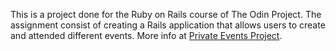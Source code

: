 This is a project done for the Ruby on Rails course of The Odin Project. The assignment consist of creating a Rails application that allows users to create and attended different events. More info at [Private Events Project](https://www.theodinproject.com/courses/ruby-on-rails/lessons/associations).
